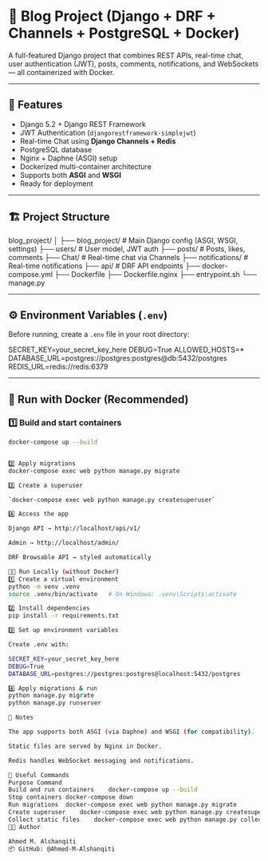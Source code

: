 # 📝 Blog Project (Django + DRF + Channels + PostgreSQL + Docker)

A full-featured Django project that combines REST APIs, real-time chat, user authentication (JWT), posts, comments, notifications, and WebSockets — all containerized with Docker.

---

## 🚀 Features

- Django 5.2 + Django REST Framework
- JWT Authentication (`djangorestframework-simplejwt`)
- Real-time Chat using **Django Channels + Redis**
- PostgreSQL database
- Nginx + Daphne (ASGI) setup
- Dockerized multi-container architecture
- Supports both **ASGI** and **WSGI**
- Ready for deployment

---

## 🏗️ Project Structure

blog_project/
│
├── blog_project/ # Main Django config (ASGI, WSGI, settings)
├── users/ # User model, JWT auth
├── posts/ # Posts, likes, comments
├── Chat/ # Real-time chat via Channels
├── notifications/ # Real-time notifications
├── api/ # DRF API endpoints
├── docker-compose.yml
├── Dockerfile
├── Dockerfile.nginx
├── entrypoint.sh
└── manage.py

---

## ⚙️ Environment Variables (`.env`)

Before running, create a `.env` file in your root directory:

SECRET_KEY=your_secret_key_here
DEBUG=True
ALLOWED_HOSTS=\*
DATABASE_URL=postgres://postgres:postgres@db:5432/postgres
REDIS_URL=redis://redis:6379

---

## 🐳 Run with Docker (Recommended)

### 1️⃣ Build and start containers

```bash
docker-compose up --build


2️⃣ Apply migrations
docker-compose exec web python manage.py migrate

3️⃣ Create a superuser

`docker-compose exec web python manage.py createsuperuser`

4️⃣ Access the app

Django API → http://localhost/api/v1/

Admin → http://localhost/admin/

DRF Browsable API → styled automatically

🧑‍💻 Run Locally (without Docker)
1️⃣ Create a virtual environment
python -m venv .venv
source .venv/bin/activate   # On Windows: .venv\Scripts\activate

2️⃣ Install dependencies
pip install -r requirements.txt

3️⃣ Set up environment variables

Create .env with:

SECRET_KEY=your_secret_key_here
DEBUG=True
DATABASE_URL=postgres://postgres:postgres@localhost:5432/postgres

4️⃣ Apply migrations & run
python manage.py migrate
python manage.py runserver

🧠 Notes

The app supports both ASGI (via Daphne) and WSGI (for compatibility).

Static files are served by Nginx in Docker.

Redis handles WebSocket messaging and notifications.

🧰 Useful Commands
Purpose	Command
Build and run containers	docker-compose up --build
Stop containers	docker-compose down
Run migrations	docker-compose exec web python manage.py migrate
Create superuser	docker-compose exec web python manage.py createsuperuser
Collect static files	docker-compose exec web python manage.py collectstatic --noinput
👨‍💻 Author

Ahmed M. Alshanqiti
📦 GitHub: @Ahmed-M-Alshanqiti




```
